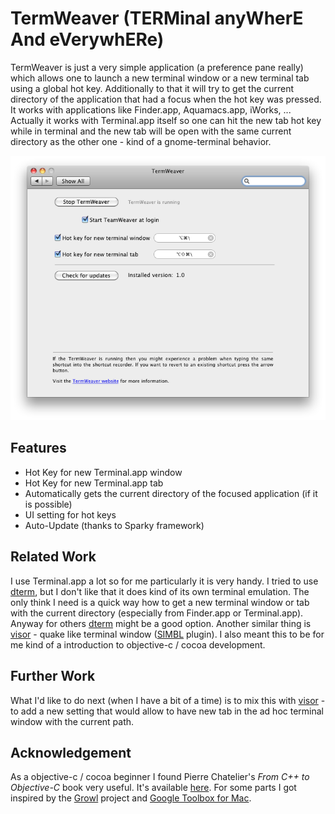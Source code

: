 TermWeaver (TERMinal anyWherE And eVerywhERe)
=============================================

TermWeaver is just a very simple application (a preference pane
really) which allows one to launch a new terminal window or a new
terminal tab using a global hot key. Additionally to that it will try
to get the current directory of the application that had a focus when
the hot key was pressed. It works with applications like Finder.app,
Aquamacs.app, iWorks, ... Actually it works with Terminal.app itself
so one can hit the new tab hot key while in terminal and the new tab
will be open with the same current directory as the other one - kind
of a gnome-terminal behavior.

![TermWeaver preference pane screenshot version 1.0][1]

Features
--------

* Hot Key for new Terminal.app window
* Hot Key for new Terminal.app tab
* Automatically gets the current directory of the focused application (if it is possible)
* UI setting for hot keys
* Auto-Update (thanks to Sparky framework)

Related Work
------------

I use Terminal.app a lot so for me particularly it is very handy. I
tried to use [dterm][2], but I don't like that it does kind of its own
terminal emulation. The only think I need is a quick way how to get a
new terminal window or tab with the current directory (especially from
Finder.app or Terminal.app). Anyway for others [dterm][3] might be a
good option. Another similar thing is [visor][4] - quake like terminal
window ([SIMBL][5] plugin). I also meant this to be for me kind of a
introduction to objective-c / cocoa development.

Further Work
------------

What I'd like to do next (when I have a bit of a time) is to mix this
with [visor][4] - to add a new setting that would allow to have new
tab in the ad hoc terminal window with the current path.

Acknowledgement
---------------

As a objective-c / cocoa beginner I found Pierre Chatelier's *From C++
to Objective-C* book very useful. It's available [here][7]. For some
parts I got inspired by the [Growl][8] project and [Google Toolbox for
Mac][9].


  [1]: http://github.com/fikovnik/TermWeaver/blob/master/wiki/images/sshot-prefpane-1.0.png
  [2]: http://www.decimus.net/dterm.php
  [3]: http://www.decimus.net/dterm.php
  [4]: http://github.com/darwin/visor
  [5]: http://www.culater.net/software/SIMBL/SIMBL.php
  [6]: http://github.com/darwin/visor
  [7]: http://www.chachatelier.fr/programmation/fichiers/cpp-objc-en.pdf
  [8]: http://growl.info/source.php
  [9]: http://code.google.com/p/google-toolbox-for-mac/